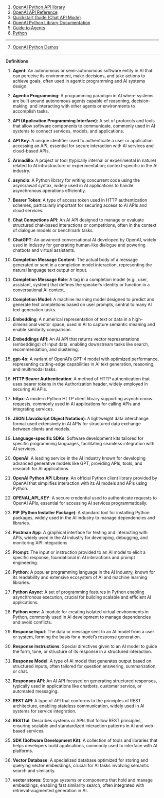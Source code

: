 
1. [OpenAI Python API library](https://github.com/openai/openai-python)
2. [OpenAI API Reference](https://platform.openai.com/docs/api-reference/introduction)
3. [Quickstart Guide (Chat API Mode)](https://platform.openai.com/docs/quickstart?api-mode=chat)
4. [OpenAI Python Library Documentation](https://platform.openai.com/docs/libraries?language=python)
5. [Guide to Agents](https://platform.openai.com/docs/guides/agents)
6. [Python](https://www.python.org/)

-----
7. [OpenAI Python Demos](https://github.com/gitmark/openai-python-demos)

-----


**Definitions**

1. **Agent**: An autonomous or semi-autonomous software entity in AI that can perceive its environment, make decisions, and take actions to achieve goals, often used in agentic programming and AI systems design.

2. **Agentic Programming**: A programming paradigm in AI where systems are built around autonomous agents capable of reasoning, decision-making, and interacting with other agents or environments to accomplish tasks.

3. **API (Application Programming Interface)**: A set of protocols and tools that allow software components to communicate, commonly used in AI systems to connect services, models, and applications.

4. **API Key**: A unique identifier used to authenticate a user or application accessing an API, essential for secure interaction with AI services and cloud-based APIs.

5. **Armadillo**: A project or tool (typically internal or experimental in nature) related to AI infrastructure or experimentation; context-specific in the AI industry.

6. **asyncio**: A Python library for writing concurrent code using the async/await syntax, widely used in AI applications to handle asynchronous operations efficiently.

7. **Bearer Token**: A type of access token used in HTTP authentication schemes, particularly important for securing access to AI APIs and cloud services.

8. **Chat Competions API**: An AI API designed to manage or evaluate structured chat-based interactions or competitions, often in the context of dialogue models or benchmark tasks.

9. **ChatGPT**: An advanced conversational AI developed by OpenAI, widely used in industry for generating human-like dialogue and powering chatbots and virtual assistants.

10. **Completion Message Content**: The actual body of a message generated or sent in a completion model interaction, representing the natural language text output or input.

11. **Completion Message Role**: A tag in a completion model (e.g., user, assistant, system) that defines the speaker’s identity or function in a conversational AI context.

12. **Completion Model**: A machine learning model designed to predict and generate text completions based on user prompts, central to many AI text generation tasks.

13. **Embedding**: A numerical representation of text or data in a high-dimensional vector space, used in AI to capture semantic meaning and enable similarity comparison.

14. **Embeddings API**: An AI API that returns vector representations (embeddings) of input data, enabling downstream tasks like search, recommendation, and clustering.

15. **gpt-4o**: A variant of OpenAI’s GPT-4 model with optimized performance, representing cutting-edge capabilities in AI text generation, reasoning, and multimodal tasks.

16. **HTTP Bearer Authentication**: A method of HTTP authentication that uses bearer tokens in the Authorization header, widely employed in securing AI APIs.

17. **httpx**: A modern Python HTTP client library supporting asynchronous requests, commonly used in AI applications for calling APIs and integrating services.

18. **JSON (JavaScript Object Notation)**: A lightweight data interchange format used extensively in AI APIs for structured data exchange between clients and models.

19. **Language-specific SDKs**: Software development kits tailored for specific programming languages, facilitating seamless integration with AI services.

20. **OpenAI**: A leading service in the AI industry known for developing advanced generative models like GPT, providing APIs, tools, and research for AI applications.

21. **OpenAI Python API Library**: An official Python client library provided by OpenAI that simplifies interaction with its AI models and APIs using Python.

22. **OPENAI_API_KEY**: A secure credential used to authenticate requests to OpenAI APIs, essential for accessing AI services programmatically.

23. **PIP (Python Installer Package)**: A standard tool for installing Python packages, widely used in the AI industry to manage dependencies and libraries.

24. **Postman App**: A graphical interface for testing and interacting with APIs, widely used in the AI industry for developing, debugging, and monitoring API integrations.

25. **Prompt**: The input or instruction provided to an AI model to elicit a specific response, foundational in AI interactions and prompt engineering.

26. **Python**: A popular programming language in the AI industry, known for its readability and extensive ecosystem of AI and machine learning libraries.

27. **Python Async**: A set of programming features in Python enabling asynchronous execution, crucial for building scalable and efficient AI applications.

28. **Python venv**: A module for creating isolated virtual environments in Python, commonly used in AI development to manage dependencies and avoid conflicts.

29. **Response Input**: The data or message sent to an AI model from a user or system, forming the basis for a model’s response generation.

30. **Response Instructions**: Special directives given to an AI model to guide the form, tone, or structure of its response in a structured interaction.

31. **Response Model**: A type of AI model that generates output based on structured inputs, often tailored for question answering, summarization, or chat.

32. **Responses API**: An AI API focused on generating structured responses, typically used in applications like chatbots, customer service, or automated messaging.

33. **REST API**: A type of API that conforms to the principles of REST architecture, enabling stateless communication, widely used in AI systems for service integration.

34. **RESTful**: Describes systems or APIs that follow REST principles, ensuring scalable and standardized interaction patterns in AI and web-based services.

35. **SDK (Software Development Kit)**: A collection of tools and libraries that helps developers build applications, commonly used to interface with AI platforms.

36. **Vector Database**: A specialized database optimized for storing and querying vector embeddings, crucial for AI tasks involving semantic search and similarity.

37. **vector stores**: Storage systems or components that hold and manage embeddings, enabling fast similarity search, often integrated with retrieval-augmented generation in AI.










